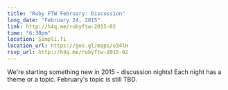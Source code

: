 ```yaml
---
title: "Ruby FTW February: Discussion"
long_date: "February 24, 2015"
link: http://h4q.me/rubyftw-2015-02
time: "6:30pm"
location: Simpli.fi
location_url: https://goo.gl/maps/o34lH
rsvp_url: http://h4q.me/rubyftw-2015-02
---
```


We're starting something new in 2015 - discussion nights! Each night has a theme or a topic.
February's topic is still TBD.
